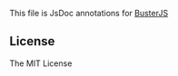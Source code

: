 This file is JsDoc annotations for [BusterJS][]

[BusterJS]:http://busterjs.org/ "Buster.JS"

## License

The MIT License